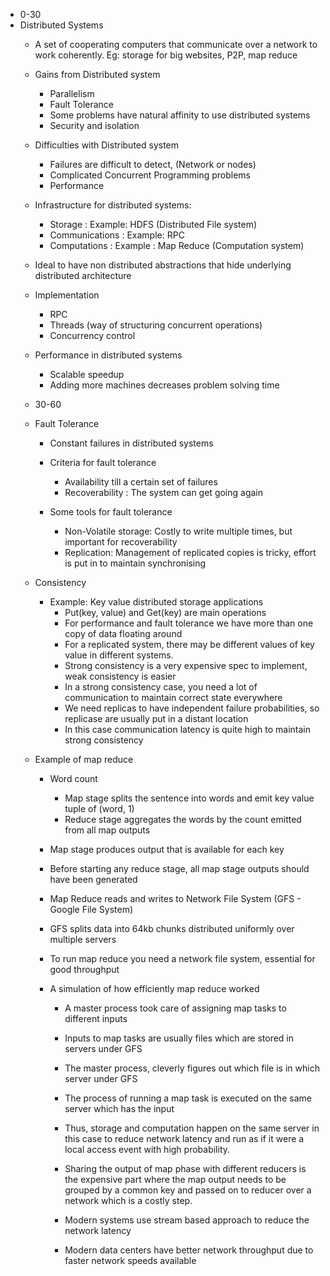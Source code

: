 - 0-30
- Distributed Systems
    - A set of cooperating computers that communicate over a network to work
    coherently. Eg: storage for big websites, P2P, map reduce
    - Gains from Distributed system
        - Parallelism
        - Fault Tolerance
        - Some problems have natural affinity to use distributed systems
        - Security and isolation
    - Difficulties with Distributed system
        - Failures are difficult to detect, (Network or nodes)
        - Complicated Concurrent Programming problems
        - Performance
    - Infrastructure for distributed systems:
        - Storage : Example: HDFS (Distributed File system)
        - Communications : Example: RPC
        - Computations : Example : Map Reduce (Computation system)
    - Ideal to have non distributed abstractions that hide underlying distributed architecture
    - Implementation
        - RPC
        - Threads (way of structuring concurrent operations)
        - Concurrency control
    - Performance in distributed systems
        - Scalable speedup
        - Adding more machines decreases problem solving time
    - 30-60
    - Fault Tolerance
        - Constant failures in distributed systems
        - Criteria for fault tolerance
            - Availability till a certain set of failures
            -  Recoverability : The system can get going again
          
        - Some tools for fault tolerance
            - Non-Volatile storage: Costly to write multiple times, but important for recoverability
            - Replication: Management of replicated copies is tricky, effort is put in to maintain synchronising
    - Consistency
        - Example: Key value distributed storage applications
          - Put(key, value) and Get(key) are main operations
          - For performance and fault tolerance we have more than one copy of data floating around
          - For a replicated system, there may be different values of key value in different systems.
          - Strong consistency is a very expensive spec to implement, weak consistency is easier
          - In a strong consistency case, you need a lot of communication to maintain correct state everywhere
          - We need replicas to have independent failure probabilities, so replicase are usually put in a distant location
          - In this case communication latency is quite high to maintain strong consistency
    
    - Example of map reduce
        - Word count 
          - Map stage splits the sentence into words and emit key value tuple of (word, 1)
          - Reduce stage aggregates the words by the count emitted from all map outputs
    
        - Map stage produces output that is available for each key
        - Before starting any reduce stage,  all map stage outputs should have been generated
        - Map Reduce reads and writes to Network File System (GFS - Google File System)
        - GFS splits data into 64kb chunks distributed uniformly over multiple servers
        - To run map reduce you need a network file system, essential for good throughput
        -  A simulation of how efficiently map reduce worked
            - A master process took care of assigning map tasks to different inputs
            - Inputs to map tasks are usually files which are stored in servers under GFS
            - The master process, cleverly figures out which file is in which server under GFS
            - The process of running a map task is executed on the same server which has the input
            - Thus, storage and computation happen on the same server in this case to reduce network latency and 
            run as if it were a local access event with high probability.
              
            - Sharing the output of map phase with different reducers is the expensive part where the map output needs to
            be grouped by a common key and passed on to reducer over a network which is a costly step.
              
            - Modern systems use stream based approach to reduce the network latency
            - Modern data centers have better network throughput due to faster network speeds available
    

    
    